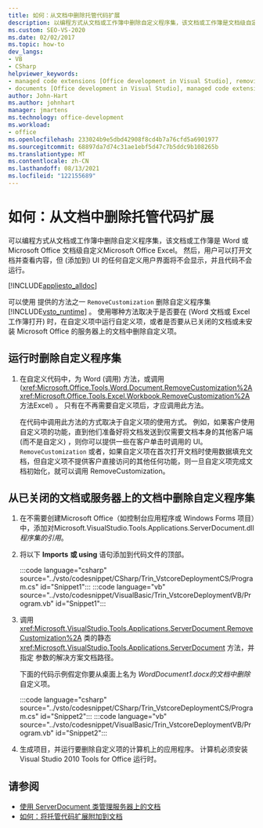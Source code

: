 ```yaml
---
title: 如何：从文档中删除托管代码扩展
description: 以编程方式从文档或工作簿中删除自定义程序集，该文档或工作簿是文档级自定义项或Microsoft Word Excel。
ms.custom: SEO-VS-2020
ms.date: 02/02/2017
ms.topic: how-to
dev_langs:
- VB
- CSharp
helpviewer_keywords:
- managed code extensions [Office development in Visual Studio], removing
- documents [Office development in Visual Studio], managed code extensions
author: John-Hart
ms.author: johnhart
manager: jmartens
ms.technology: office-development
ms.workload:
- office
ms.openlocfilehash: 233024b9e5dbd42908f8cd4b7a76cfd5a6901977
ms.sourcegitcommit: 68897da7d74c31ae1ebf5d47c7b5ddc9b108265b
ms.translationtype: MT
ms.contentlocale: zh-CN
ms.lasthandoff: 08/13/2021
ms.locfileid: "122155689"
---
```

# <a name="how-to-remove-managed-code-extensions-from-documents"></a>如何：从文档中删除托管代码扩展
  可以编程方式从文档或工作簿中删除自定义程序集，该文档或工作簿是 Word 或 Microsoft Office 文档级自定义Microsoft Office Excel。 然后，用户可以打开文档并查看内容，但 (添加到) UI 的任何自定义用户界面将不会显示，并且代码不会运行。

 [!INCLUDE[appliesto_alldoc](../vsto/includes/appliesto-alldoc-md.md)]

 可以使用 提供的方法之一 `RemoveCustomization` 删除自定义程序集 [!INCLUDE[vsto_runtime](../vsto/includes/vsto-runtime-md.md)] 。 使用哪种方法取决于是否要在 (Word 文档或 Excel 工作簿打开) 时，在自定义项中运行自定义项，或者是否要从已关闭的文档或未安装 Microsoft Office 的服务器上的文档中删除自定义项。

## <a name="to-remove-the-customization-assembly-at-run-time"></a>运行时删除自定义程序集

1. 在自定义代码中，为 Word (调用) 方法，或调用 (<xref:Microsoft.Office.Tools.Word.Document.RemoveCustomization%2A> <xref:Microsoft.Office.Tools.Excel.Workbook.RemoveCustomization%2A> 方法Excel) 。 只有在不再需要自定义项后，才应调用此方法。

     在代码中调用此方法的方式取决于自定义项的使用方式。 例如，如果客户使用自定义项的功能，直到他们准备好将文档发送到仅需要文档本身的其他客户端 (而不是自定义) ，则你可以提供一些在客户单击时调用的 UI。 `RemoveCustomization` 或者，如果自定义项在首次打开文档时使用数据填充文档，但自定义项不提供客户直接访问的其他任何功能，则一旦自定义项完成文档初始化，就可以调用 RemoveCustomization。

## <a name="to-remove-the-customization-assembly-from-a-closed-document-or-a-document-on-a-server"></a>从已关闭的文档或服务器上的文档中删除自定义程序集

1. 在不需要创建Microsoft Office（如控制台应用程序或 Windows Forms 项目）中，添加对Microsoft.VisualStudio.Tools.Applications.ServerDocument.dll *程序集的引用*。

2. 将以下 **Imports** **或 using** 语句添加到代码文件的顶部。

     :::code language="csharp" source="../vsto/codesnippet/CSharp/Trin_VstcoreDeploymentCS/Program.cs" id="Snippet1":::
     :::code language="vb" source="../vsto/codesnippet/VisualBasic/Trin_VstcoreDeploymentVB/Program.vb" id="Snippet1":::

3. 调用 <xref:Microsoft.VisualStudio.Tools.Applications.ServerDocument.RemoveCustomization%2A> 类的静态 <xref:Microsoft.VisualStudio.Tools.Applications.ServerDocument> 方法，并指定 参数的解决方案文档路径。

     下面的代码示例假定你要从桌面上名为 *WordDocument1.docx的文档中删除* 自定义项。

     :::code language="csharp" source="../vsto/codesnippet/CSharp/Trin_VstcoreDeploymentCS/Program.cs" id="Snippet2":::
     :::code language="vb" source="../vsto/codesnippet/VisualBasic/Trin_VstcoreDeploymentVB/Program.vb" id="Snippet2":::

4. 生成项目，并运行要删除自定义项的计算机上的应用程序。 计算机必须安装 Visual Studio 2010 Tools for Office 运行时。

## <a name="see-also"></a>请参阅
- [使用 ServerDocument 类管理服务器上的文档](../vsto/managing-documents-on-a-server-by-using-the-serverdocument-class.md)
- [如何：将托管代码扩展附加到文档](../vsto/how-to-attach-managed-code-extensions-to-documents.md)
